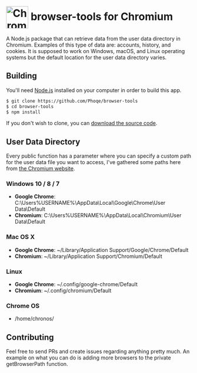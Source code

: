 # <img src="https://upload.wikimedia.org/wikipedia/commons/2/24/Chromium_Material_Icon-256x256.png" width="60px" align="center" alt="Chromium logo"> browser-tools for Chromium

A Node.js package that can retrieve data from the user data directory in Chromium. Examples of this type of data are: accounts, history, and cookies. It is supposed to work on Windows, macOS, and Linux operating systems but the default location for the user data directory varies.

## Building
You'll need [Node.js](https://nodejs.org) installed on your computer in order to build this app.

```bash
$ git clone https://github.com/Phoqe/browser-tools
$ cd browser-tools
$ npm install
```

If you don't wish to clone, you can [download the source code](https://github.com/electron/electron-api-demos/archive/master.zip).

## User Data Directory
Every public function has a parameter where you can specify a custom path for the user data file you want to access, I've gathered some paths here from [the Chromium website](https://www.chromium.org/user-experience/user-data-directory).

### Windows 10 / 8 / 7
- **Google Chrome**: C:\Users\%USERNAME%\AppData\Local\Google\Chrome\User Data\Default
- **Chromium**: C:\Users\%USERNAME%\AppData\Local\Chromium\User Data\Default

### Mac OS X
- **Google Chrome**: ~/Library/Application Support/Google/Chrome/Default
- **Chromium**: ~/Library/Application Support/Chromium/Default

### Linux
- **Google Chrome**: ~/.config/google-chrome/Default
- **Chromium**: ~/.config/chromium/Default

### Chrome OS
- /home/chronos/

## Contributing
Feel free to send PRs and create issues regarding anything pretty much. An example on what you can do is adding more browsers to the private getBrowserPath function.
